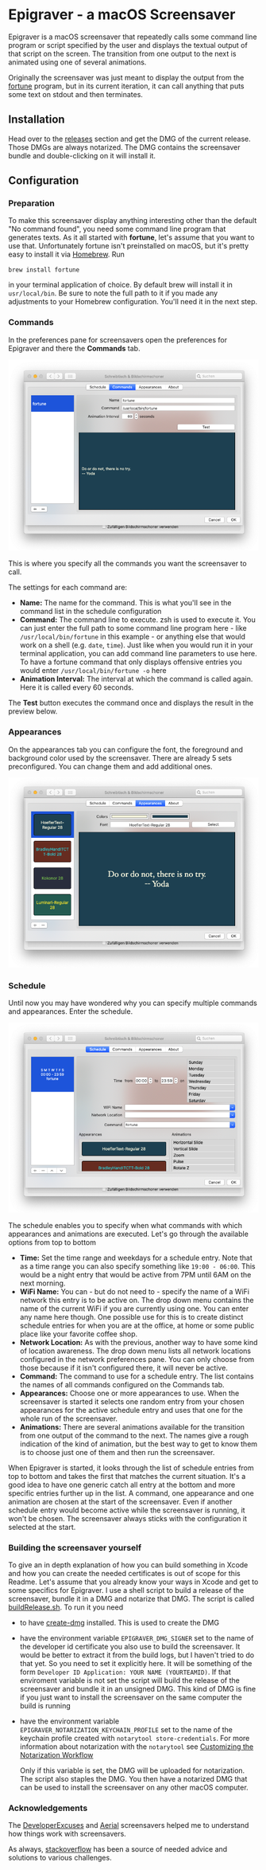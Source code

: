 # Epigraver - a macOS Screensaver

Epigraver is a macOS screensaver that repeatedly calls some command line program or script specified by the user 
and displays the textual output of that script on the screen. The transition from one output to the next is animated 
using one of several animations.

Originally the screensaver was just meant to display the output from the 
[fortune](https://en.wikipedia.org/wiki/Fortune_%28Unix%29) program, but in its current iteration, it can call anything
that puts some text on stdout and then terminates.

## Installation
Head over to the [releases](../../releases) section and get the DMG of the current release. Those DMGs are always notarized. 
The DMG contains the screensaver bundle and double-clicking on it will install it. 

## Configuration
### Preparation
To make this screensaver display anything interesting other than the default "No command found", you need some command 
line program that generates texts. As it all started with **fortune**, let's assume that you want to use that. Unfortunately 
fortune isn't preinstalled on macOS, but it's pretty easy to install it via [Homebrew](https://brew.sh/). Run

```
brew install fortune
```

in your terminal application of choice. By default brew will install it in `usr/local/bin`. Be sure to note the full 
path to it if you made any adjustments to your Homebrew configuration. You'll need it in the next step.

### Commands
In the preferences pane for screensavers open the preferences for Epigraver and there the **Commands** tab.

![Commands Configuration](assets/configuration_commands.png)

This is where you specify all the commands you want the screensaver to call.

The settings for each command are:
  * **Name:** The name for the command. This is what you'll see in the command list in the schedule configuration
  * **Command:** The command line to execute. zsh is used to execute it. You can just enter the full path to some 
    command line program here - like `/usr/local/bin/fortune` in this example - or anything else that would 
    work on a shell (e.g. `date`, `time`). Just like when you would run it in your terminal application, you can add 
    command line parameters to use here. To have a fortune command that only displays offensive entries you would enter
    `/usr/local/bin/fortune -o` here
  * **Animation Interval:** The interval at which the command is called again. Here it is called every 60 seconds.
  
The **Test** button executes the command once and displays the result in the preview below.

### Appearances
On the appearances tab you can configure the font, the foreground and background color used by the screensaver. There 
are already 5 sets preconfigured. You can change them and add additional ones.    

![Appearances Configuration](assets/configuration_appearances.png)

### Schedule
Until now you may have wondered why you can specify multiple commands and appearances. Enter the schedule.

![Schedule Configuration](assets/configuration_schedule.png)

The schedule enables you to specify when what commands with which appearances and animations are executed. Let's 
go through the available options from top to bottom

 * **Time:** Set the time range and weekdays for a schedule entry. Note that as a time range you can also specify 
   something like `19:00 - 06:00`. This would be a night entry that would be active from 7PM until 6AM on the next morning.
 * **WiFi Name:** You can - but do not need to - specify the name of a WiFi network this entry is to be active on. The 
   drop down menu contains the name of the current WiFi if you are currently using one. You can enter any name here 
   though. One possible use for this is to create distinct schedule entries for when you are at the office, at home or
   some public place like your favorite coffee shop.
 * **Network Location:** As with the previous, another way to have some kind of location awareness. The drop down menu 
   lists all network locations configured in the network preferences pane. You can only choose from those because if it
   isn't configured there, it will never be active.
 * **Command:** The command to use for a schedule entry. The list contains the names of all commands configured on the 
   Commands tab.
 * **Appearances:** Choose one or more appearances to use. When the screensaver is started it selects one random 
   entry from your chosen appearances for the active schedule entry and uses that one for the whole run of the screensaver.  
 * **Animations:** There are several animations available for the transition from one output of the command to the next. 
   The names give a rough indication of the kind of animation, but the best way to get to know them is to choose 
   just one of them and then run the screensaver. 
   
When Epigraver is started, it looks through the list of schedule entries from top to bottom and takes the first that 
matches the current situation. It's a good idea to have one generic catch all entry at the bottom and more specific entries 
further up in the list. A command, one appearance and one animation are chosen at the start of the screensaver. Even
if another schedule entry would become active while the screensaver is running, it won't be chosen. The screensaver always
sticks with the configuration it selected at the start.   

### Building the screensaver yourself
To give an in depth explanation of how you can build something in Xcode and how you can create the needed certificates 
is out of scope for this Readme. Let's assume that you already know your ways in Xcode and get to some specifics for 
Epigraver. I use a shell script to build a release of the screensaver, bundle it in a DMG and notarize that DMG. The 
script is called [buildRelease.sh](buildRelease.sh). To run it you need

 * to have [create-dmg](https://github.com/create-dmg/create-dmg) installed. This is used to create the DMG
 * have the environment variable `EPIGRAVER_DMG_SIGNER` set to the name of the developer id certificate you also use 
   to build the screensaver. It would be better to extract it from the build logs, but I haven't tried to do that yet. So
   you need to set it explicitly here. It will be something of the form `Developer ID Application: YOUR NAME (YOURTEAMID)`.
   If that enviroment variable is not set the script will build the release of the screensaver and bundle it in an 
   unsigned DMG. This kind of DMG is fine if you just want to install the screensaver on the same computer the build is
   running
 * have the environment variable `EPIGRAVER_NOTARIZATION_KEYCHAIN_PROFILE` set to the name of the keychain profile created with 
   `notarytool store-credentials`. For more information about notarization with the `notarytool` see 
   [Customizing the Notarization Workflow](https://developer.apple.com/documentation/security/notarizing_macos_software_before_distribution/customizing_the_notarization_workflow)
    
   Only if this variable is set, the DMG will be uploaded for notarization. The script also staples the DMG. You 
   then have a notarized DMG that can be used to install the screensaver on any other macOS computer.
   
### Acknowledgements
The [DeveloperExcuses](https://github.com/kimar/DeveloperExcuses) and [Aerial](https://github.com/JohnCoates/Aerial) 
screensavers helped me to understand how things work with screensavers. 

As always, [stackoverflow](https://stackoverflow.com/) has been a source of needed advice and solutions to various challenges.  

